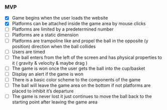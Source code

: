 ### MVP
- [x] Game begins when the user loads the website
- [x] Platforms can be attached inside the game area by mouse clicks
- [ ] Platforms are limited by a predetermined number
- [ ] Platforms are a static dimension
- [ ] Platforms are trampoline like and propel the ball in the opposite (y position) direction when the ball collides
- [ ] Users are timed
- [ ]  The ball enters from the left of the screen and has physical properties to it ( gravity & velocity & maybe drag )
- [ ] The game is won once the user gets the ball into the cup/basket
- [ ] Display an alert if the game is won
- [ ] There is a basic color scheme to the components of the game
- [ ] The ball will leave the game area on the bottom if not platforms are placed to inhibit it’s departure
- [ ] The game is never lost it just continues to move the ball back to the starting point after leaving the game area
